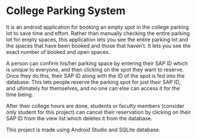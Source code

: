 # College Parking System

It is an android application for booking an empty spot in the college parking lot to save time and effort. Rather than manually checking the entire parking lot for empty spaces, this application lets you see the entire parking lot and the spaces that have been booked and those that haven’t. It lets you see the exact number of booked and open spaces. 
 
A person can confirm his/her parking space by entering their SAP ID which is unique to everyone, and then clicking on the spot they want to reserve. Once they do this, their SAP ID along with the ID of the spot is fed into the database. This lets people reserve the parking spot for just their SAP ID, and ultimately for themselves, and no one can else can access it for the time being. 

After their college hours are done, students or faculty members (consider only student for this project) can cancel their reservation by clicking on their SAP ID from the view list which deletes it from the database. 

This project is made using Android Studio and SQLite database. 
